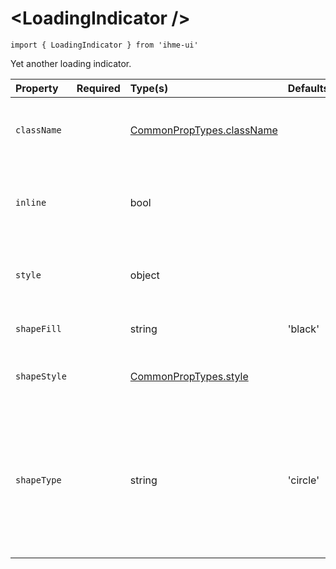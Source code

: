 \<LoadingIndicator />
=====================

`import { LoadingIndicator } from 'ihme-ui'`

Yet another loading indicator.

Property | Required | Type(s) | Defaults | Description
:---    |:---      |:---     |:---      |:---
`className` |  | [CommonPropTypes.className](https://github.com/ihmeuw/ihme-ui/blob/master/src/utils/props.js#L11) |  | Class name applied to outermost wrapping `<div>`.
`inline` |  | bool |  | Display inline with other elements (e.g., in a button).
`style` |  | object |  | Inline styles applied to outermost wrapping `<div>`.
`shapeFill` |  | string | 'black' | Fill color of loading shape.
`shapeStyle` |  | [CommonPropTypes.style](https://github.com/ihmeuw/ihme-ui/blob/master/src/utils/props.js#L16) |  | Inline styles applied to loading shape.
`shapeType` |  | string | 'circle' | Type of loading shape to render.<br />One of: 'circle', 'cross', 'diamond', 'square', 'star', 'triangle', 'wye'
